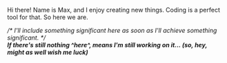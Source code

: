 Hi there! Name is Max, and I enjoy creating new things. Coding is a perfect tool for that. So here we are.

_/* I'll include something significant here as soon as I'll achieve something significant. */_<br>
**_If there's still nothing ^here^, means I'm still working on it... (so, hey, might as well wish me luck)_**